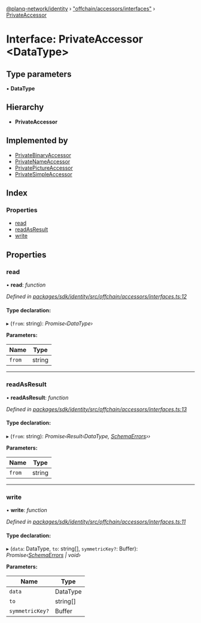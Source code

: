 [@planq-network/identity](../README.md) › ["offchain/accessors/interfaces"](../modules/_offchain_accessors_interfaces_.md) › [PrivateAccessor](_offchain_accessors_interfaces_.privateaccessor.md)

# Interface: PrivateAccessor <**DataType**>

## Type parameters

▪ **DataType**

## Hierarchy

* **PrivateAccessor**

## Implemented by

* [PrivateBinaryAccessor](../classes/_offchain_accessors_binary_.privatebinaryaccessor.md)
* [PrivateNameAccessor](../classes/_offchain_accessors_name_.privatenameaccessor.md)
* [PrivatePictureAccessor](../classes/_offchain_accessors_pictures_.privatepictureaccessor.md)
* [PrivateSimpleAccessor](../classes/_offchain_accessors_simple_.privatesimpleaccessor.md)

## Index

### Properties

* [read](_offchain_accessors_interfaces_.privateaccessor.md#read)
* [readAsResult](_offchain_accessors_interfaces_.privateaccessor.md#readasresult)
* [write](_offchain_accessors_interfaces_.privateaccessor.md#write)

## Properties

###  read

• **read**: *function*

*Defined in [packages/sdk/identity/src/offchain/accessors/interfaces.ts:12](https://github.com/planq-network/planq-sdk/blob/master/packages/sdk/identity/src/offchain/accessors/interfaces.ts#L12)*

#### Type declaration:

▸ (`from`: string): *Promise‹DataType›*

**Parameters:**

Name | Type |
------ | ------ |
`from` | string |

___

###  readAsResult

• **readAsResult**: *function*

*Defined in [packages/sdk/identity/src/offchain/accessors/interfaces.ts:13](https://github.com/planq-network/planq-sdk/blob/master/packages/sdk/identity/src/offchain/accessors/interfaces.ts#L13)*

#### Type declaration:

▸ (`from`: string): *Promise‹Result‹DataType, [SchemaErrors](../modules/_offchain_accessors_errors_.md#schemaerrors)››*

**Parameters:**

Name | Type |
------ | ------ |
`from` | string |

___

###  write

• **write**: *function*

*Defined in [packages/sdk/identity/src/offchain/accessors/interfaces.ts:11](https://github.com/planq-network/planq-sdk/blob/master/packages/sdk/identity/src/offchain/accessors/interfaces.ts#L11)*

#### Type declaration:

▸ (`data`: DataType, `to`: string[], `symmetricKey?`: Buffer): *Promise‹[SchemaErrors](../modules/_offchain_accessors_errors_.md#schemaerrors) | void›*

**Parameters:**

Name | Type |
------ | ------ |
`data` | DataType |
`to` | string[] |
`symmetricKey?` | Buffer |
